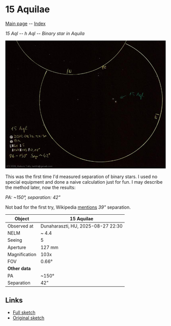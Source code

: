 # 15 Aquilae

[Main page](../index.md) -- [Index](../pages/obj_index.md)

_15 Aql_ -- _h Aql_ -- _Binary star in Aquila_  

![15 Aquilae](../img/15-aql-20250828.jpg)

This was the first time I'd measured separation of binary stars.
I used no special equipment and done a naive calculation 
just for fun. I may describe the method later, now the results:

_PA: ~150°, separation: 42"_

Not bad for the first try, Wikipedia [mentions](https://en.wikipedia.org/wiki/15_Aquilae)
_39"_ separation.

Object | 15 Aquilae
-|-
Observed at | Dunaharaszti, HU, 2025-08-27 22:30
NELM | ~ 4.4
Seeing | 5
Aperture | 127 mm
Magnification | 103x
FOV | 0.66°
**Other data** |  
PA | ~150°
Separation | 42"


## Links

- [Full sketch](../img/pi-1-peg-pi-2-peg-15-aql-20250828.jpg)
- [Original sketch](../scan/20250828010814_001.jpg)
